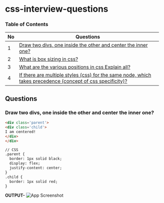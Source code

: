 # css-interview-questions

### Table of Contents 

| No | Questions |
|-| ----------------------- |
1 | [Draw two divs, one inside the other and center the inner one?](https://github.com/erblackcode/css-interview-questions/tree/main?tab=readme-ov-file#draw-two-divs-one-inside-the-other-and-center-the-inner-one) |
2 | [What is box sizing in css?](https://github.com/erblackcode/css-interview-questions/tree/main?tab=readme-ov-file#What-is-box-sizing-in-css) |
3 | [What are the various positions in css Explain all?](https://github.com/erblackcode/css-interview-questions/tree/main?tab=readme-ov-file#What-are-the-various-positions-in-css-Explain-all) |
4 | [If there are multiple styles (css) for the same node, which takes precedence (concept of css specificity)?](https://github.com/erblackcode/css-interview-questions/tree/main?tab=readme-ov-file#If-there-are-multiple-styles-css-for-the-same-node-which-takes-precedence-concept-of-css-specificity) |

## Questions

### Draw two divs, one inside the other and center the inner one?

```html
<div class='parent'>
<div class='child'>
I am centered!
</div>
</div>

// CSS
.parent {
  border: 1px solid black;
  display: flex;
  justify-content: center;
}
.child {
  border: 1px solid red;
}
```
**OUTPUT-** ![App Screenshot](https://images.app.goo.gl/QPvtVX3YrZT8StvY8)
